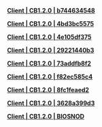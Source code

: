 **[Client | CB1.2.0 | b744634548 ](https://hk4e-download.oss-cn-shanghai.aliyuncs.com/client_app/pc/YuanShen_CB1.2.0_b744634548.zip)**

**[Client | CB1.2.0 | 4bd3bc5575 ](https://hk4e-download.oss-cn-shanghai.aliyuncs.com/client_app/pc/YuanShen_CB1.2.0_4bd3bc5575.zip)**

**[Client | CB1.2.0 | 4e105df375 ](https://hk4e-download.oss-cn-shanghai.aliyuncs.com/client_app/pc/YuanShen_CB1.2.0_4e105df375.zip)**

**[Client | CB1.2.0 | 29221440b3 ](https://hk4e-download.oss-cn-shanghai.aliyuncs.com/client_app/pc/YuanShen_CB1.2.0_29221440b3.zip)**

**[Client | CB1.2.0 | 73addfb8f2 ](https://hk4e-download.oss-cn-shanghai.aliyuncs.com/client_app/pc/YuanShen_CB1.2.0_73addfb8f2.zip)**

**[Client | CB1.2.0 | f82ec585c4 ](https://hk4e-download.oss-cn-shanghai.aliyuncs.com/client_app/pc/YuanShen_CB1.2.0_f82ec585c4.zip)**

**[Client | CB1.2.0 | 8fc1feaed2 ](https://hk4e-download.oss-cn-shanghai.aliyuncs.com/client_app/pc/YuanShen_CB1.2.0_8fc1feaed2.zip)**

**[Client | CB1.2.0 | 3628a399d3 ](https://hk4e-download.oss-cn-shanghai.aliyuncs.com/client_app/pc/YuanShen_CB1.2.0_3628a399d3.zip)**

**[Client | CB1.2.0 | BIOSNOD ](https://upload.biosnod.ru/download/ed5673e7e76ab96e3c7b7aac5c1a5675)**